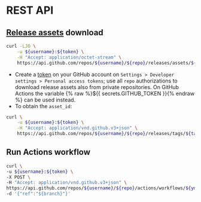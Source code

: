# REST API

## [Release assets] download

```sh
curl -LJO \
    -u ${username}:${token} \
    -H "Accept: application/octet-stream" \
    https://api.github.com/repos/${username}/${repo}/releases/assets/${asset_id}
```

- Create a [token] on your GitHub account on
  `Settings > Developer settings > Personal access tokens`; use all `repo`
  authorizations to download release assets also from private repositories.
  On GitHub Actions the variable {% raw %}${{ secrets.GITHUB_TOKEN }}{% endraw %}
  can be used instead.
- To obtain the `asset_id`:

```sh
curl \
    -u ${username}:${token} \
    -H "Accept: application/vnd.github.v3+json" \
    https://api.github.com/repos/${username}/${repo}/releases/tags/${tag_name}
```

## Run Actions workflow

```sh
curl \
-u ${username}:${token} \
-X POST \
-H "Accept: application/vnd.github.v3+json" \
https://api.github.com/repos/${username}/${repo}/actions/workflows/${yml_filename}/dispatches \
-d '{"ref":"${branch}"}'
```


[token]:          https://github.com/settings/tokens
[Release assets]: https://docs.github.com/en/rest/reference/repos#get-a-release-asset
